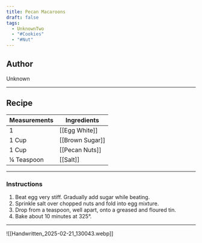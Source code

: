 ```yaml
---
title: Pecan Macaroons
draft: false
tags:
  - UnknownTwo
  - "#Cookies"
  - "#Nut"
---
```

## Author
Unknown
___
## Recipe

| Measurements | Ingredients               |
| :----------- | ------------------------- |
| 1                   | [[Egg White]]                 |
| 1 Cup               | [[Brown Sugar]]               |
| 1 Cup          | [[Pecan Nuts]]               |
| ¼ Teaspoon            | [[Salt]]                      |
___
### Instructions
1.  Beat egg very stiff. Gradually add sugar while beating.
2.  Sprinkle salt over chopped nuts and fold into egg mixture.
3. Drop from a teaspoon, well apart, onto a greased and floured tin.
4. Bake about 10 minutes at 325°.
___
![[Handwritten_2025-02-21_130043.webp]]